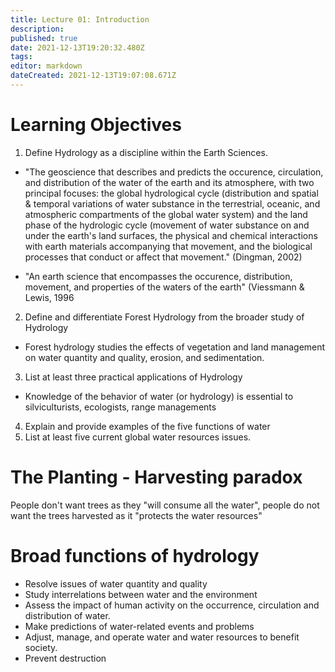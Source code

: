 ```yaml
---
title: Lecture 01: Introduction
description: 
published: true
date: 2021-12-13T19:20:32.480Z
tags: 
editor: markdown
dateCreated: 2021-12-13T19:07:08.671Z
---
```


# Learning Objectives
1. Define Hydrology as a discipline within the Earth Sciences.
- "The geoscience that describes and predicts the occurence, circulation, and distribution of the water of the earth and its atmosphere, with two principal focuses: the global hydrological cycle (distribution and spatial & temporal variations of water substance in the terrestrial, oceanic, and atmospheric compartments of the global water system) and the land phase of the hydrologic cycle (movement of water substance on and under the earth's land surfaces, the physical and chemical interactions with earth materials accompanying that movement, and the biological processes that conduct or affect that movement." (Dingman, 2002)

- "An earth science that encompasses the occurence, distribution, movement, and properties of the waters of the earth" (Viessmann & Lewis, 1996

2. Define and differentiate Forest Hydrology from the broader study of Hydrology
- Forest hydrology studies the effects of vegetation and land management on water quantity and quality, erosion, and sedimentation.
3. List at least three practical applications of Hydrology
- Knowledge of the behavior of water (or hydrology) is essential to silviculturists, ecologists, range managements 
4. Explain and provide examples of the five functions of water
5. List at least five current global water resources issues.


# The Planting - Harvesting paradox
People don't want trees as they "will consume all the water", people do not want the trees harvested as it "protects the water resources"

# Broad functions of hydrology
* Resolve issues of water quantity and quality
* Study interrelations between water and the environment
* Assess the impact of human activity on the occurrence, circulation and distribution of water.
* Make predictions of water-related events and problems
* Adjust, manage, and operate water and water resources to benefit society.
* Prevent destruction